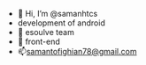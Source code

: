- 👋 Hi, I’m @samanhtcs
- development of android
- 👀 esoulve team
- 🌱 front-end
- 📫samantofighian78@gmail.com
<!---
samanhtcs/samanhtcs is a ✨ special ✨ repository because its `README.md` (this file) appears on your GitHub profile.
You can click the Preview link to take a look at your changes.
--->
